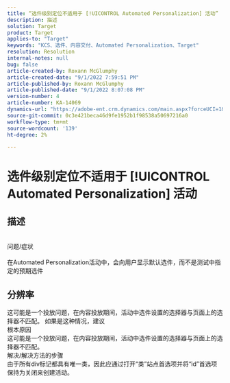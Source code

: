 ```yaml
---
title: “选件级别定位不适用于 [!UICONTROL Automated Personalization] 活动”
description: 描述
solution: Target
product: Target
applies-to: "Target"
keywords: "KCS、选件、内容交付、Automated Personalization、Target"
resolution: Resolution
internal-notes: null
bug: false
article-created-by: Roxann McGlumphy
article-created-date: "9/1/2022 7:59:51 PM"
article-published-by: Roxann McGlumphy
article-published-date: "9/1/2022 8:07:08 PM"
version-number: 4
article-number: KA-14069
dynamics-url: "https://adobe-ent.crm.dynamics.com/main.aspx?forceUCI=1&pagetype=entityrecord&etn=knowledgearticle&id=9cd741a0-302a-ed11-9db1-002248086a27"
source-git-commit: 0c3e421beca46d9fe1952b1f98538a50697216a0
workflow-type: tm+mt
source-wordcount: '139'
ht-degree: 2%

---
```


# 选件级别定位不适用于 [!UICONTROL Automated Personalization] 活动

## 描述

<br>问题/症状<br><br>
在Automated Personalization活动中，会向用户显示默认选件，而不是测试中指定的预期选件


## 分辨率


这可能是一个投放问题，在内容投放期间，活动中选件设置的选择器与页面上的选择器不匹配。 如果是这种情况，建议
<br>根本原因<br>
这可能是一个投放问题，在内容投放期间，活动中选件设置的选择器与页面上的选择器不匹配。
<br>解决/解决方法的步骤<br>
由于所有div标记都具有唯一类，因此应通过打开“类”站点首选项并将“id”首选项保持为关闭来创建活动。


